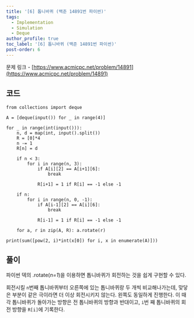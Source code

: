 ```yaml
---
title: '[6] 톱니바퀴 (백준 14891번 파이썬)'
tags:
  - Implementation
  - Simulation
  - Deque
author_profile: true
toc_label: '[6] 톱니바퀴 (백준 14891번 파이썬)'
post-order: 6
---
```


문제 링크 - [https://www.acmicpc.net/problem/14891](https://www.acmicpc.net/problem/14891)

## 코드
```python::lineons
from collections import deque

A = [deque(input()) for _ in range(4)]

for _ in range(int(input())):
    n, d = map(int, input().split())
    R = [0]*4
    n -= 1
    R[n] = d

    if n < 3:
        for i in range(n, 3):
            if A[i][2] == A[i+1][6]:
                break
            
            R[i+1] = 1 if R[i] == -1 else -1
            
    if n:
        for i in range(n, 0, -1):
            if A[i-1][2] == A[i][6]:
                break
            
            R[i-1] = 1 if R[i] == -1 else -1
    
    for a, r in zip(A, R): a.rotate(r)

print(sum([pow(2, i)*int(x[0]) for i, x in enumerate(A)]))
```

## 풀이
파이썬 덱의 <c>.rotate(<i>n=1</i>)</c>을 이용하면 톱니바퀴가 회전하는 것을 쉽게 구현할 수 있다.

회전시킬 `n`번째 톱니바퀴부터 오른쪽에 있는 톱니바퀴랑 두 개씩 비교해나가는데, 맞닿은 부분이 같은 극이라면 더 이상 회전시키지 않는다. 왼쪽도 동일하게 진행한다. 이 때 각 톱니바퀴가 돌아가는 방향은 전 톱니바퀴의 방향과 반대이고, `i`번 째 톱니바퀴의 회전 방향을 `R[i]`에 기록한다.
